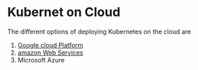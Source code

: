 # Kubernet on Cloud

The different options of deploying Kubernetes on the cloud are
1. [Google cloud Platform](https://cloud.google.com/free/docs/gcp-free-tier)
2. [amazon Web Services](https://docs.aws.amazon.com/eks/)
3. Microsoft Azure